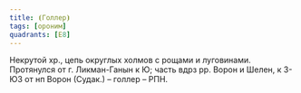 ```yaml
---
title: ⦗Голлер⦘
tags: [ороним]
quadrants: [Е8]
---
```


Некрутой хр., цепь округлых холмов с рощами и луговинами. Протянулся от г.
Ликман-Ганын к Ю; часть вдрз рр. Ворон и Шелен, к З-ЮЗ от нп Ворон (Судак.) –
голлер – РПН.
